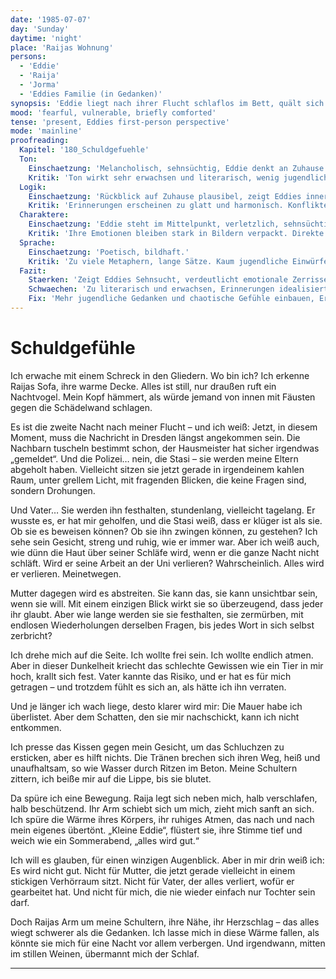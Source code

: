 ```yaml
---
date: '1985-07-07'
day: 'Sunday'
daytime: 'night'
place: 'Raijas Wohnung'
persons:
  - 'Eddie'
  - 'Raija'
  - 'Jorma'
  - 'Eddies Familie (in Gedanken)'
synopsis: 'Eddie liegt nach ihrer Flucht schlaflos im Bett, quält sich mit Schuldgefühlen um ihre Familie; Raija tröstet sie in der Nacht, doch am Morgen fühlt sie sich von Jorma unbehaglich beobachtet.'
mood: 'fearful, vulnerable, briefly comforted'
tense: 'present, Eddies first-person perspective'
mode: 'mainline'
proofreading:
  Kapitel: '180_Schuldgefuehle'
  Ton:
    Einschaetzung: 'Melancholisch, sehnsüchtig, Eddie denkt an Zuhause.'
    Kritik: 'Ton wirkt sehr erwachsen und literarisch, wenig jugendliche Direktheit. Gefahr, dass es zu pathetisch klingt.'
  Logik:
    Einschaetzung: 'Rückblick auf Zuhause plausibel, zeigt Eddies innere Zerrissenheit.'
    Kritik: 'Erinnerungen erscheinen zu glatt und harmonisch. Konflikte oder Brüche in den Gefühlen fehlen.'
  Charaktere:
    Einschaetzung: 'Eddie steht im Mittelpunkt, verletzlich, sehnsüchtig.'
    Kritik: 'Ihre Emotionen bleiben stark in Bildern verpackt. Direkte körperliche Reaktionen (Tränen, Lachen, Wut) fehlen. Familie wird idealisiert.'
  Sprache:
    Einschaetzung: 'Poetisch, bildhaft.'
    Kritik: 'Zu viele Metaphern, lange Sätze. Kaum jugendliche Einwürfe oder chaotische Gedanken, die Authentizität schaffen würden.'
  Fazit:
    Staerken: 'Zeigt Eddies Sehnsucht, verdeutlicht emotionale Zerrissenheit, schafft Tiefgang.'
    Schwaechen: 'Zu literarisch und erwachsen, Erinnerungen idealisiert, Emotionen nicht körperlich genug.'
    Fix: 'Mehr jugendliche Gedanken und chaotische Gefühle einbauen, Erinnerungen realistischer und widersprüchlicher machen, Sprache straffen.'
---
```


# Schuldgefühle

Ich erwache mit einem Schreck in den Gliedern. Wo bin ich? Ich erkenne Raijas
Sofa, ihre warme Decke. Alles ist still, nur draußen ruft ein Nachtvogel. Mein
Kopf hämmert, als würde jemand von innen mit Fäusten gegen die Schädelwand
schlagen.

Es ist die zweite Nacht nach meiner Flucht – und ich weiß: Jetzt, in diesem
Moment, muss die Nachricht in Dresden längst angekommen sein. Die Nachbarn
tuscheln bestimmt schon, der Hausmeister hat sicher irgendwas „gemeldet“. Und
die Polizei… nein, die Stasi – sie werden meine Eltern abgeholt haben.
Vielleicht sitzen sie jetzt gerade in irgendeinem kahlen Raum, unter grellem
Licht, mit fragenden Blicken, die keine Fragen sind, sondern Drohungen.

Und Vater… Sie werden ihn festhalten, stundenlang, vielleicht tagelang. Er
wusste es, er hat mir geholfen, und die Stasi weiß, dass er klüger ist als sie.
Ob sie es beweisen können? Ob sie ihn zwingen können, zu gestehen? Ich sehe sein
Gesicht, streng und ruhig, wie er immer war. Aber ich weiß auch, wie dünn die
Haut über seiner Schläfe wird, wenn er die ganze Nacht nicht schläft. Wird er
seine Arbeit an der Uni verlieren? Wahrscheinlich. Alles wird er verlieren.
Meinetwegen.

Mutter dagegen wird es abstreiten. Sie kann das, sie kann unsichtbar sein, wenn
sie will. Mit einem einzigen Blick wirkt sie so überzeugend, dass jeder ihr
glaubt. Aber wie lange werden sie sie festhalten, sie zermürben, mit endlosen
Wiederholungen derselben Fragen, bis jedes Wort in sich selbst zerbricht?

Ich drehe mich auf die Seite. Ich wollte frei sein. Ich wollte endlich atmen.
Aber in dieser Dunkelheit kriecht das schlechte Gewissen wie ein Tier in mir
hoch, krallt sich fest. Vater kannte das Risiko, und er hat es für mich getragen
– und trotzdem fühlt es sich an, als hätte ich ihn verraten.

Und je länger ich wach liege, desto klarer wird mir: Die Mauer habe ich
überlistet. Aber dem Schatten, den sie mir nachschickt, kann ich nicht
entkommen.

Ich presse das Kissen gegen mein Gesicht, um das Schluchzen zu ersticken, aber
es hilft nichts. Die Tränen brechen sich ihren Weg, heiß und unaufhaltsam, so
wie Wasser durch Ritzen im Beton. Meine Schultern zittern, ich beiße mir auf die
Lippe, bis sie blutet.

Da spüre ich eine Bewegung. Raija legt sich neben mich, halb verschlafen, halb
beschützend. Ihr Arm schiebt sich um mich, zieht mich sanft an sich. Ich spüre
die Wärme ihres Körpers, ihr ruhiges Atmen, das nach und nach mein eigenes
übertönt. „Kleine Eddie“, flüstert sie, ihre Stimme tief und weich wie ein
Sommerabend, „alles wird gut.“

Ich will es glauben, für einen winzigen Augenblick. Aber in mir drin weiß ich:
Es wird nicht gut. Nicht für Mutter, die jetzt gerade vielleicht in einem
stickigen Verhörraum sitzt. Nicht für Vater, der alles verliert, wofür er
gearbeitet hat. Und nicht für mich, die nie wieder einfach nur Tochter sein
darf.

Doch Raijas Arm um meine Schultern, ihre Nähe, ihr Herzschlag – das alles wiegt
schwerer als die Gedanken. Ich lasse mich in diese Wärme fallen, als könnte sie
mich für eine Nacht vor allem verbergen. Und irgendwann, mitten im stillen
Weinen, übermannt mich der Schlaf.

---
